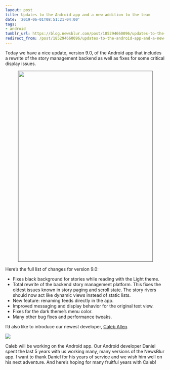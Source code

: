 ```yaml
---
layout: post
title: Updates to the Android app and a new addition to the team
date: '2019-06-01T08:51:21-04:00'
tags:
- android
tumblr_url: https://blog.newsblur.com/post/185294660096/updates-to-the-android-app-and-a-new-addition-to
redirect_from: /post/185294660096/updates-to-the-android-app-and-a-new-addition-to/
---
```

Today we have a nice update, version 9.0, of the Android app that includes a rewrite of the story management backend as well as fixes for some critical display issues.

<figure class="tmblr-full" data-orig-height="1920" data-orig-width="1080" data-orig-src="https://s3.amazonaws.com/static.newsblur.com/blog/android-9.png"><img width="600" style="width: 600px; margin: 0 auto;border:1px solid #606060" data-orig-height="1920" data-orig-width="1080" src="https://s3.amazonaws.com/static.newsblur.com/blog/android-9.png"></figure>

Here’s the full list of changes for version 9.0:

- Fixes black background for stories while reading with the Light theme.
- Total rewrite of the backend story management platform. This fixes the oldest issues known in story paging and scroll state. The story rivers should now act like dynamic views instead of static lists.
- New feature: renaming feeds directly in the app.
- Improved messaging and display behavior for the original text view.
- Fixes for the dark theme’s menu color.
- Many other bug fixes and performance tweaks.

I’d also like to introduce our newest developer, [Caleb Allen](https://github.com/caleb-allen).

![](http://static.newsblur.com.s3.amazonaws.com/blog/caleb-allen.jpeg)

Caleb will be working on the Android app. Our Android developer Daniel spent the last 5 years with us working many, many versions of the NewsBlur app. I want to thank Daniel for his years of service and we wish him well on his next adventure. And here’s hoping for many fruitful years with Caleb!

